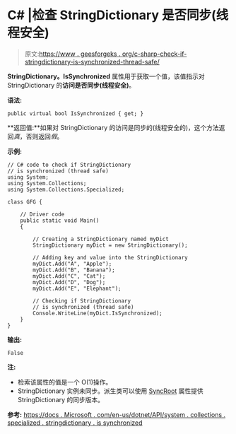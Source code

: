 # C# |检查 StringDictionary 是否同步(线程安全)

> 原文:[https://www . geesforgeks . org/c-sharp-check-if-stringdictionary-is-synchronized-thread-safe/](https://www.geeksforgeeks.org/c-sharp-check-if-stringdictionary-is-synchronized-thread-safe/)

**StringDictionary。IsSynchronized** 属性用于获取一个值，该值指示对 StringDictionary 的**访问是否同步(线程安全)**。

**语法:**

```
public virtual bool IsSynchronized { get; }

```

**返回值:**如果对 StringDictionary 的访问是同步的(线程安全的)，这个方法返回*真*，否则返回*假*。

**示例:**

```
// C# code to check if StringDictionary
// is synchronized (thread safe)
using System;
using System.Collections;
using System.Collections.Specialized;

class GFG {

    // Driver code
    public static void Main()
    {

        // Creating a StringDictionary named myDict
        StringDictionary myDict = new StringDictionary();

        // Adding key and value into the StringDictionary
        myDict.Add("A", "Apple");
        myDict.Add("B", "Banana");
        myDict.Add("C", "Cat");
        myDict.Add("D", "Dog");
        myDict.Add("E", "Elephant");

        // Checking if StringDictionary
        // is synchronized (thread safe)
        Console.WriteLine(myDict.IsSynchronized);
    }
}
```

**输出:**

```
False

```

**注:**

*   检索该属性的值是一个 O(1)操作。
*   StringDictionary 实例未同步。派生类可以使用 [SyncRoot](https://docs.microsoft.com/en-us/dotnet/api/system.collections.specialized.stringdictionary.syncroot?view=netframework-4.7.2) 属性提供 StringDictionary 的同步版本。

**参考:**
[https://docs . Microsoft . com/en-us/dotnet/API/system . collections . specialized . stringdictionary . is synchronized](https://docs.microsoft.com/en-us/dotnet/api/system.collections.specialized.stringdictionary.issynchronized?view=netframework-4.7.2)